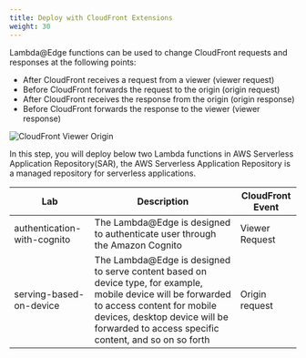 ```yaml
---
title: Deploy with CloudFront Extensions 
weight: 30
---
```


Lambda@Edge functions can be used to change CloudFront requests and responses at the following points:

- After CloudFront receives a request from a viewer (viewer request)
- Before CloudFront forwards the request to the origin (origin request)
- After CloudFront receives the response from the origin (origin response)
- Before CloudFront forwards the response to the viewer (viewer response)

![CloudFront Viewer Origin](/images/cloudfront-events-that-trigger-lambda-functions.png)

In this step, you will deploy below two Lambda functions in AWS Serverless Application Repository(SAR), the AWS Serverless Application Repository is a managed repository for serverless applications.

|  Lab   | Description  | CloudFront Event |
|  ----  | ----  | ----  |
| authentication-with-cognito  | The Lambda@Edge is designed to authenticate user through the Amazon Cognito | Viewer Request | 
| serving-based-on-device  | The Lambda@Edge is designed to serve content based on device type, for example, mobile device will be forwarded to access content for mobile devices, desktop device will be forwarded to access specific content, and so on so forth | Origin request | 
